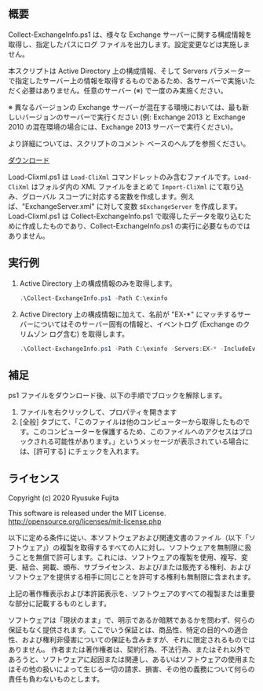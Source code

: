 ## 概要

Collect-ExchangeInfo.ps1 は、様々な Exchange サーバーに関する構成情報を取得し、指定したパスにログ ファイルを出力します。設定変更などは実施しません。

本スクリプトは Active Directory 上の構成情報、そして Servers パラメーターで指定したサーバー上の情報を取得するものであるため、各サーバーで実施いただく必要はありません。任意のサーバー (※) で一度のみ実施ください。

※ 異なるバージョンの Exchange サーバーが混在する環境においては、最も新しいバージョンのサーバーで実行ください (例: Exchange 2013 と Exchange 2010 の混在環境の場合には、Exchange 2013 サーバーで実行ください)。

より詳細については、スクリプトのコメント ベースのヘルプを参照ください。

[ダウンロード](https://github.com/jpmessaging/CollectExchangeInfo/releases/download/v2023-04-17/Collect-ExchangeInfo.ps1)

Load-Clixml.ps1 は `Load-CliXml` コマンドレットのみ含むファイルです。`Load-CliXml` はフォルダ内の XML ファイルをまとめて `Import-CliXml` にて取り込み、グローバル スコープに対応する変数を作成します。例えば、"ExchangeServer.xml" に対して変数 `$ExchangeServer` を作成します。Load-Clixml.ps1 は Collect-ExchangeInfo.ps1 で取得したデータを取り込むために作成したものであり、Collect-ExchangeInfo.ps1 の実行に必要なものではありません。

## 実行例

1.  Active Directory 上の構成情報のみを取得します。

    ```PowerShell
    .\Collect-ExchangeInfo.ps1 -Path C:\exinfo
    ```

2.  Active Directory 上の構成情報に加えて、名前が "EX-\*" にマッチするサーバーについてはそのサーバー固有の情報と、イベントログ (Exchange のクリムゾン ログ含む) を取得します。

    ```PowerShell
    .\Collect-ExchangeInfo.ps1 -Path C:\exinfo -Servers:EX-* -IncludeEventLogsWithCrimson
    ```

## 補足

ps1 ファイルをダウンロード後、以下の手順でブロックを解除します。

1. ファイルを右クリックして、プロパティを開きます
2. [全般] タブにて、「このファイルは他のコンピューターから取得したものです。このコンピューターを保護するため、このファイルへのアクセスはブロックされる可能性があります。」というメッセージが表示されている場合には、[許可する] にチェックを入れます。

## ライセンス

Copyright (c) 2020 Ryusuke Fujita

This software is released under the MIT License.  
http://opensource.org/licenses/mit-license.php

以下に定める条件に従い、本ソフトウェアおよび関連文書のファイル（以下「ソフトウェア」）の複製を取得するすべての人に対し、ソフトウェアを無制限に扱うことを無償で許可します。これには、ソフトウェアの複製を使用、複写、変更、結合、掲載、頒布、サブライセンス、および/または販売する権利、およびソフトウェアを提供する相手に同じことを許可する権利も無制限に含まれます。

上記の著作権表示および本許諾表示を、ソフトウェアのすべての複製または重要な部分に記載するものとします。

ソフトウェアは「現状のまま」で、明示であるか暗黙であるかを問わず、何らの保証もなく提供されます。ここでいう保証とは、商品性、特定の目的への適合性、および権利非侵害についての保証も含みますが、それに限定されるものではありません。 作者または著作権者は、契約行為、不法行為、またはそれ以外であろうと、ソフトウェアに起因または関連し、あるいはソフトウェアの使用またはその他の扱いによって生じる一切の請求、損害、その他の義務について何らの責任も負わないものとします。
